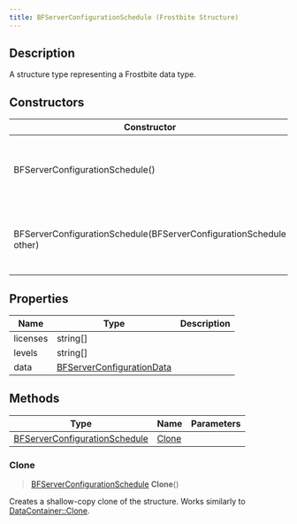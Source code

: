 ```yaml
---
title: BFServerConfigurationSchedule (Frostbite Structure)
---
```

## Description

A structure type representing a Frostbite data type.

## Constructors

| Constructor                                                        | Description                                              |
| ------------------------------------------------------------------ | -------------------------------------------------------- |
| BFServerConfigurationSchedule()                                    | Create a new instance of this structure type.            |
| BFServerConfigurationSchedule(BFServerConfigurationSchedule other) | Create a reference copy of a structure of the same type. |

## Properties

| Name     | Type                                                   | Description |
| -------- | ------------------------------------------------------ | ----------- |
| licenses | string\[\]                                             |             |
| levels   | string\[\]                                             |             |
| data     | [BFServerConfigurationData](BFServerConfigurationData) |             |

## Methods

| Type                                                           | Name            | Parameters |
| -------------------------------------------------------------- | --------------- | ---------- |
| [BFServerConfigurationSchedule](BFServerConfigurationSchedule) | [Clone](#clone) |            |

### Clone

> [BFServerConfigurationSchedule](BFServerConfigurationSchedule) **Clone**()

Creates a shallow-copy clone of the structure. Works similarly to [DataContainer::Clone](/vext/ref/cls/shr/datacontainer#clone).
